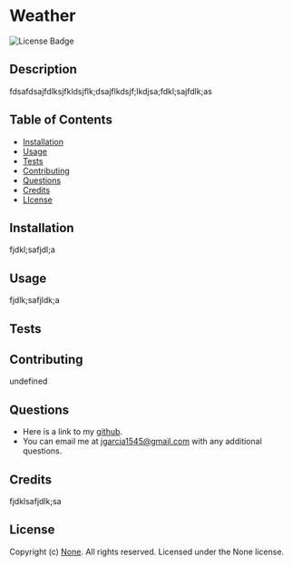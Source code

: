 
  # Weather
  ![License Badge](https://img.shields.io/github/license/None)
  

  ## Description
  fdsafdsajfdlksjfkldsjflk;dsajflkdsjf;lkdjsa;fdkl;sajfdlk;as

  ## Table of Contents
  - [Installation](#installation)
  - [Usage](#usage)
  - [Tests](#tests)
  - [Contributing](#contributing)
  - [Questions](#questions)
  - [Credits](#credits)
  - [LIcense](#license)

  ## Installation
  fjdkl;safjdl;a

  ## Usage
  fjdlk;safjldk;a

  ## Tests

  ## Contributing
  undefined

  ## Questions
  - Here is a link to my [github](https://github.com/undefined).
  - You can email me at jgarcia1545@gmail.com with any additional questions.

  ## Credits
  fjdklsafjdlk;sa

  
  ## License
  Copyright (c) [None](https://github.com/None). All rights reserved.
  Licensed under the None license.
  
